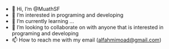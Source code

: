 - 👋 Hi, I’m @MuathSF
- 👀 I’m interested in programing and developing
- 🌱 I’m currently learning ...
- 💞️ I’m looking to collaborate on with anyone that is interested in programing and developing 
- 📫 How to reach me with my email (alfahmimoad@gmail.com)

<!---
MuathSF/MuathSF is a ✨ special ✨ repository because its `README.md` (this file) appears on your GitHub profile.
You can click the Preview link to take a look at your changes.
--->
